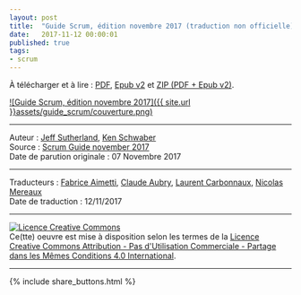 ```yaml
---
layout: post
title:  "Guide Scrum, édition novembre 2017 (traduction non officielle)"
date:   2017-11-12 00:00:01
published: true
tags: 
- scrum
---
```


À télécharger et à lire : [PDF](http://bit.ly/2zyFEri), [Epub v2](http://bit.ly/2yTQQ2n) et [ZIP (PDF + Epub v2)](http://bit.ly/2CB0Yuv).

[![Guide Scrum, édition novembre 2017]({{ site.url }}assets/guide_scrum/couverture.png)](http://bit.ly/2zyFEri)

---
Auteur : [Jeff Sutherland](http://scrumguides.org/jeff.html), [Ken Schwaber](http://scrumguides.org/ken.html)  
Source : [Scrum Guide november 2017](http://scrumguides.org/docs/scrumguide/v2017/2017-Scrum-Guide-US.pdf)  
Date de parution originale : 07 Novembre 2017  

---
Traducteurs : [Fabrice Aimetti](https://plus.google.com/+FabriceAimetti), [Claude Aubry](http://www.aubryconseil.com/pages/Auteur), [Laurent Carbonnaux](https://plus.google.com/109250238413629432949), [Nicolas Mereaux](http://www.les-traducteurs-agiles.org/traducteurs/)  
Date de traduction : 12/11/2017  

---

<a rel="license" href="http://creativecommons.org/licenses/by-nc-sa/4.0/"><img alt="Licence Creative Commons" style="border-width:0" src="http://i.creativecommons.org/l/by-nc-sa/4.0/88x31.png" /></a><br />Ce(tte) oeuvre est mise à disposition selon les termes de la <a rel="license" href="http://creativecommons.org/licenses/by-nc-sa/4.0/">Licence Creative Commons Attribution - Pas d'Utilisation Commerciale - Partage dans les Mêmes Conditions 4.0 International</a>.

---

{% include share_buttons.html %}


